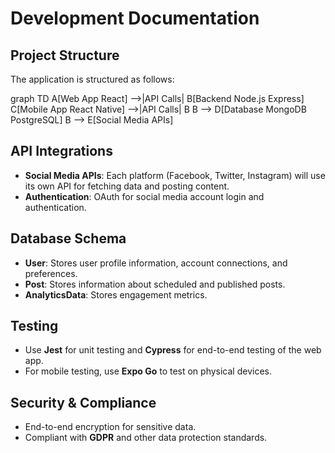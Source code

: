﻿# Development Documentation

## Project Structure
The application is structured as follows:

graph TD
  A[Web App React] -->|API Calls| B[Backend Node.js Express]
  C[Mobile App React Native] -->|API Calls| B
  B --> D[Database MongoDB PostgreSQL]
  B --> E[Social Media APIs]


## API Integrations
- **Social Media APIs**: Each platform (Facebook, Twitter, Instagram) will use its own API for fetching data and posting content.
- **Authentication**: OAuth for social media account login and authentication.

## Database Schema
- **User**: Stores user profile information, account connections, and preferences.
- **Post**: Stores information about scheduled and published posts.
- **AnalyticsData**: Stores engagement metrics.

## Testing
- Use **Jest** for unit testing and **Cypress** for end-to-end testing of the web app.
- For mobile testing, use **Expo Go** to test on physical devices.

## Security & Compliance
- End-to-end encryption for sensitive data.
- Compliant with **GDPR** and other data protection standards.
